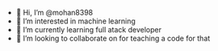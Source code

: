 - 👋 Hi, I’m @mohan8398
- 👀 I’m interested in machine learning
- 🌱 I’m currently learning full atack developer
- 💞️ I’m looking to collaborate on for teaching a code for that


<!---
mohan8398/mohan8398 is a ✨ special ✨ repository because its `README.md` (this file) appears on your GitHub profile.
You can click the Preview link to take a look at your changes.
--->
